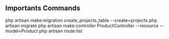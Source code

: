 ## Importants Commands

php artisan make:migration create_projects_table --create=projects
php artisan migrate
php artisan make:controller ProductController --resource --model=Product
php artisan route:list
